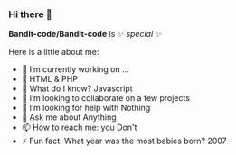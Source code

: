 ### Hi there 👋


**Bandit-code/Bandit-code** is ✨ _special_ ✨

Here is a little about me:

- 🔭 I’m currently working on ...
- 🌱 HTML & PHP
- 🌱 What do I know? Javascript
- 👯 I’m looking to collaborate on a few projects
- 🤔 I’m looking for help with Nothing
- 💬 Ask me about Anything
- 📫 How to reach me: you Don't
- ⚡ Fun fact: What year was the most babies born? 2007
